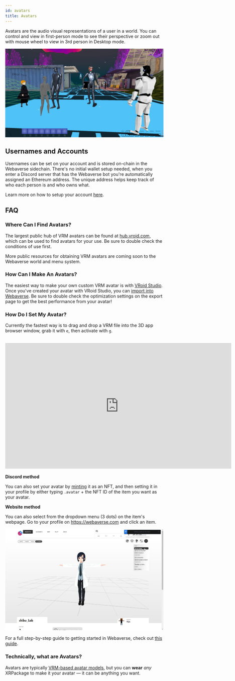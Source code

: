 ```yaml
---
id: avatars
title: Avatars
---
```


Avatars are the audio visual representations of a user in a world. You can control and view in first-person mode to see their perspective or zoom out with mouse wheel to view in 3rd person in Desktop mode.

![Group of avatars](/img/avatars.jpg)


## Usernames and Accounts

Usernames can be set on your account and is stored on-chain in the Webaverse sidechain. There's no initial wallet setup needed, when you enter a Discord server that has the Webaverse bot you're automatically assigned an Ethereum address. The unique address helps keep track of who each person is and who owns what.

Learn more on how to setup your account [here](./start).


## FAQ

### Where Can I Find Avatars?

The largest public hub of VRM avatars can be found at <a href="https://hub.vroid.com/en/models" target="_blank" rel="noopener noreferrer">hub.vroid.com</a>, which can be used to find avatars for your use. Be sure to double check the conditions of use first.

More public resources for obtaining VRM avatars are coming soon to the Webaverse world and menu system.

### How Can I Make An Avatars?

The easiest way to make your own custom VRM avatar is with [VRoid Studio](https://vroid.com/en/studio/). Once you've created your avatar with VRoid Studio, you can [import into Webaverse](../create/import-vroid-studio). Be sure to double check the optimization settings on the export page to get the best performance from your avatar!


### How Do I Set My Avatar?

Currently the fastest way is to drag and drop a VRM file into the 3D app browser window, grab it with `e`, then activate with `g`.

<br>

<iframe width="720" height="400" src="https://www.youtube.com/embed/wEeYmw2YPLw" title="YouTube video player" frameborder="0" allow="accelerometer; autoplay; clipboard-write; encrypted-media; gyroscope; picture-in-picture" allowfullscreen></iframe>

<br>

**Discord method**

You can also set your avatar by [minting](../create/mint) it as an NFT, and then setting it in your profile by either typing `.avatar` + the NFT ID of the item you want as your avatar.

**Website method**

You can also select from the dropdown menu (3 dots) on the item's webpage. Go to your profile on https://webaverse.com and click an item.

![Set as avatar](/img/set_avatar.jpg)

For a full step-by-step guide to getting started in Webaverse, check out [this guide](./start).

### Technically, what are Avatars?

Avatars are typically <a href="https://vrm.dev/en" target="_blank" rel="noopener noreferrer">VRM-based avatar models</a>, but you can **wear** _any_ XRPackage to make it your avatar &mdash; it can be anything you want.
